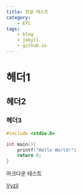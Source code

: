 ```yaml
---
title: 한글 테스트
category:
    - ETC
tags:
    - blog
    - jekyll
    - github.io
---
```


# 헤더1
## 헤더2
### 헤더3

```c
#include <stdio.h>

int main(){
    printf("Hello World!")
    return 0;
}
```

마크다운 테스트

[Vyzil](vyzil.github.io)
